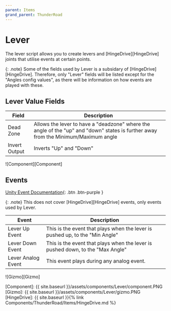 ```yaml
---
parent: Items
grand_parent: ThunderRoad
---
```

# Lever

The lever script allows you to create levers and [HingeDrive][HingeDrive] joints that utilise events at certain points.

{: .note}
Some of the fields used by Lever is a subsidary of [HingeDrive][HingeDrive]. Therefore, only "Lever" fields will be listed except for the "Angles config values", as there will be information on how events are played with these.

## Lever Value Fields

| Field                             | Description
| ---                               | ---
| Dead Zone                         | Allows the lever to have a "deadzone" where the angle of the "up" and "down" states is further away from the Minimum/Maximum angle
| Invert Output                     | Inverts "Up" and "Down"

![Component][Component]

## Events

[Unity Event Documentation](https://docs.unity3d.com/Manual/UnityEvents.html){: .btn .btn-purple }

{: .note}
This does not cover [HingeDrive][HingeDrive] events, only events used by Lever.

| Event                             | Description
| ---                               | ---
| Lever Up Event                    | This is the event that plays when the lever is pushed up, to the "Min Angle"
| Lever Down Event                  | This is the event that plays when the lever is pushed down, to the "Max Angle"
| Lever Analog Event                | This event plays during any analog event.

![Gizmo][Gizmo]






[Component]: {{ site.baseurl }}/assets/components/Lever/component.PNG
[Gizmo]: {{ site.baseurl }}/assets/components/Lever/gizmo.PNG
[HingeDrive]: {{ site.baseurl }}{% link Components/ThunderRoad/Items/HingeDrive.md %}
